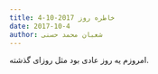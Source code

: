 ```yaml
---
title: خاطره روز 2017-10-4
date: 2017-10-4
author: شعبان محمد حسنی
---
```


امروزم یه روز عادی بود مثل روزای گذشته.